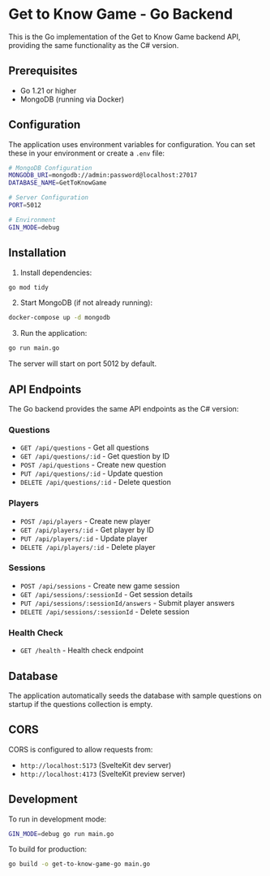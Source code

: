 # Get to Know Game - Go Backend

This is the Go implementation of the Get to Know Game backend API, providing the same functionality as the C# version.

## Prerequisites

- Go 1.21 or higher
- MongoDB (running via Docker)

## Configuration

The application uses environment variables for configuration. You can set these in your environment or create a `.env` file:

```bash
# MongoDB Configuration
MONGODB_URI=mongodb://admin:password@localhost:27017
DATABASE_NAME=GetToKnowGame

# Server Configuration
PORT=5012

# Environment
GIN_MODE=debug
```

## Installation

1. Install dependencies:
```bash
go mod tidy
```

2. Start MongoDB (if not already running):
```bash
docker-compose up -d mongodb
```

3. Run the application:
```bash
go run main.go
```

The server will start on port 5012 by default.

## API Endpoints

The Go backend provides the same API endpoints as the C# version:

### Questions
- `GET /api/questions` - Get all questions
- `GET /api/questions/:id` - Get question by ID
- `POST /api/questions` - Create new question
- `PUT /api/questions/:id` - Update question
- `DELETE /api/questions/:id` - Delete question

### Players
- `POST /api/players` - Create new player
- `GET /api/players/:id` - Get player by ID
- `PUT /api/players/:id` - Update player
- `DELETE /api/players/:id` - Delete player

### Sessions
- `POST /api/sessions` - Create new game session
- `GET /api/sessions/:sessionId` - Get session details
- `PUT /api/sessions/:sessionId/answers` - Submit player answers
- `DELETE /api/sessions/:sessionId` - Delete session

### Health Check
- `GET /health` - Health check endpoint

## Database

The application automatically seeds the database with sample questions on startup if the questions collection is empty.

## CORS

CORS is configured to allow requests from:
- `http://localhost:5173` (SvelteKit dev server)
- `http://localhost:4173` (SvelteKit preview server)

## Development

To run in development mode:
```bash
GIN_MODE=debug go run main.go
```

To build for production:
```bash
go build -o get-to-know-game-go main.go
```
